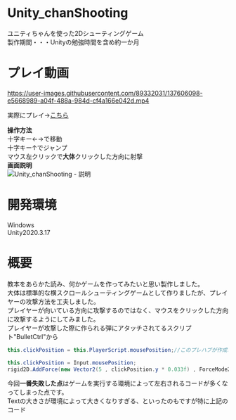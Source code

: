 # Unity_chanShooting
ユニティちゃんを使った2Dシューティングゲーム  
製作期間・・・Unityの勉強時間を含め約一か月

# プレイ動画  
https://user-images.githubusercontent.com/89332031/137606098-e5668989-a04f-488a-984d-cf4a166e042d.mp4  

実際にプレイ→[こちら](https://wataru199410.github.io/Unity_chanShooting/FlowerGirl/)  

**操作方法**  
十字キー←→で移動  
十字キー↑でジャンプ  
マウス左クリックで**大体**クリックした方向に射撃  
**画面説明**  
![Unity_chanShooting - 説明](https://user-images.githubusercontent.com/89332031/137606996-b3221d3f-84f7-4683-bc5e-615ddbcd54f1.png)

# 開発環境
Windows  
Unity2020.3.17  
# 概要
教本をあらかた読み、何かゲームを作ってみたいと思い製作しました。  
大体は標準的な横スクロールシューティングゲームとして作りましたが、プレイヤーの攻撃方法を工夫しました。  
プレイヤーが向いている方向に攻撃するのではなく、マウスをクリックした方向に攻撃するようにしてみました。  
プレイヤーが攻撃した際に作られる弾にアタッチされてるスクリプト"BulletCtrl"から  
```C#  
this.clickPosition = this.PlayerScript.mousePosition;//このプレハブが作成された際にクリックした座標をPlayerObjectから取得

this.clickPosition = Input.mousePosition;
rigid2D.AddForce(new Vector2(5 , clickPosition.y * 0.033f) , ForceMode2D.Impulse);//クリックしたあたりに弾が飛ぶようになる   
```  
今回**一番失敗した点**はゲームを実行する環境によって左右されるコードが多くなってしまった点です。  
Textの大きさが環境によって大きくなりすぎる、といったのもですが特に上記のコード
